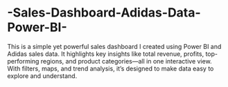 # -Sales-Dashboard-Adidas-Data-Power-BI-
This is a simple yet powerful sales dashboard I created using Power BI and Adidas sales data. It highlights key insights like total revenue, profits, top-performing regions, and product categories—all in one interactive view. With filters, maps, and trend analysis, it’s designed to make data easy to explore and understand.

